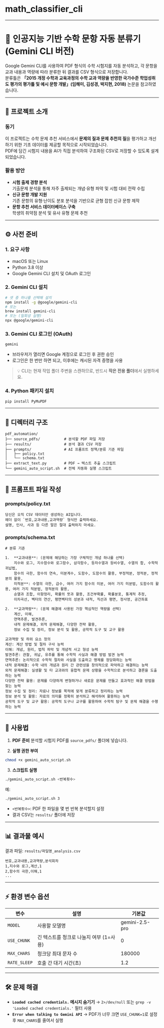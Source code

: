# math_classifier_cli
---

# 📄 인공지능 기반 수학 문항 자동 분류기 (Gemini CLI 버전)

Google Gemini CLI를 사용하여 PDF 형식의 수학 시험지를 자동 분석하고, 각 문항을 교과 내용과 역량에 따라 분류한 뒤 결과를 CSV 형식으로 저장합니다.  
분류틀은 **「2015 개정 수학과 교육과정의 수학 교과 역량을 반영한 국가수준 학업성취도 평가의 평가틀 및 예시 문항 개발」(임해미, 김성경, 박지현, 2018)** 논문을 참고하였습니다.

---

## 📌 프로젝트 소개

### 동기
이 프로젝트는 수학 문제 추천 서비스에서 **문제의 질과 문제 추천의 질**을 평가하고 개선하기 위한 기초 데이터를 제공할 목적으로 시작되었습니다.  
PDF에 담긴 시험지 내용을 AI가 직접 분석하여 구조화된 CSV로 저장할 수 있도록 설계되었습니다.

### 활용 방안
- **시험 출제 경향 분석**  
  기출문제 분석을 통해 자주 출제되는 개념·유형 파악 및 시험 대비 전략 수립
- **신규 문항 개발 지원**  
  기존 문항의 유형·난이도 분포 분석을 기반으로 균형 잡힌 신규 문항 제작
- **문항 추천 서비스 데이터베이스 구축**  
  학생의 취약점 분석 및 유사 유형 문제 추천

---

## ⚙️ 사전 준비

### 1. 요구 사항
- macOS 또는 Linux
- Python 3.8 이상
- Google Gemini CLI 설치 및 OAuth 로그인

### 2. Gemini CLI 설치
```bash
# 셋 중 하나를 선택해 설치
npm install -g @google/gemini-cli
# 또는
brew install gemini-cli
# 또는 (일회성 실행)
npx @google/gemini-cli
````

### 3. Gemini CLI 로그인 (OAuth)

```bash
gemini
```

* 브라우저가 열리면 Google 계정으로 로그인 후 권한 승인
* 로그인은 한 번만 하면 되고, 이후에는 캐시된 자격 증명을 사용

> 💡 CLI는 현재 작업 폴더 주변을 스캔하므로, 반드시 **작은 전용 폴더**에서 실행하세요.

### 4. Python 패키지 설치

```bash
pip install PyMuPDF
```

---

## 📂 디렉터리 구조

```
pdf_automation/
├── source_pdfs/           # 분석할 PDF 파일 저장
├── results/               # 분석 결과 CSV 저장
├── prompts/               # AI 프롬프트 정책/분류 기준 파일
│   ├── policy.txt
│   └── schema.txt
├── extract_text.py        # PDF → 텍스트 추출 스크립트
└── gemini_auto_script.sh  # 전체 자동화 실행 스크립트
```

---

## 📝 프롬프트 파일 작성

### prompts/policy.txt

```
당신은 오직 CSV 데이터만 생성하는 AI입니다.
헤더 없이 `번호,교과내용,교과역량` 형식만 출력하세요.
설명, 인사, 사과 등 다른 말은 절대 출력하지 마세요.
```

### prompts/schema.txt

```
# 분류 기준

1.  **교과내용**: (문제에 해당하는 가장 구체적인 개념 하나를 선택)
    지수와 로그, 지수함수와 로그함수, 삼각함수, 등차수열과 등비수열, 수열의 합, 수학적 귀납법,
    함수의 극한, 함수의 연속, 미분계수, 도함수, 도함수의 활용, 부정적분, 정적분, 정적분의 활용,
    미적분**: 수열의 극한, 급수, 여러 가지 함수의 미분, 여러 가지 미분법, 도함수의 활용, 여러 가지 적분법, 정적분의 활용,
    순열과 조합, 이항정리, 확률의 뜻과 활용, 조건부확률, 확률분포, 통계적 추정,
    이차곡선, 벡터의 연산, 평면벡터의 성분과 내적, 직선과 평면, 정사영, 공간좌표

2.  **교과역량**: (문제 해결에 사용된 가장 핵심적인 역량을 선택)
    계산, 이해,
    연역추론, 발견추론,
    내적 문제해결, 외적 문제해결, 다양한 전략 활용,
    정보 수집 및 정리, 정보 분석 및 활용, 공학적 도구 및 교구 활용

교과역량 및 하위 요소 정의
계산: 계산 방법 및 절차 구사 능력
이해: 개념, 원리, 법칙 파악 및 개념적 사고 형성 능력
발견추론: 관찰, 귀납, 유추를 통해 수학적 사실과 해결 방법 발견 능력
연역추론: 논리적으로 수학적 절차와 사실을 도출하고 명제를 정당화하는 능력
내적 문제해결: 수학 내의 개념과 원리 간 관련성을 창의적으로 파악하고 해결하는 능력
외적 문제해결: 실생활 및 타 교과와의 융합적 문제 상황을 수학적으로 분석하고 결론을 도출하는 능력
다양한 전략 활용: 문제를 다양하게 변형하거나 새로운 문제를 만들고 효과적인 해결 방법을 찾는 능력
정보 수집 및 정리: 자료나 정보를 목적에 맞게 분류하고 정리하는 능력
정보 분석 및 활용: 자료의 의미를 정확히 분석하고 해석하여 활용하는 능력
공학적 도구 및 교구 활용: 공학적 도구나 교구를 활용하여 수학적 탐구 및 문제 해결을 수행하는 능력
```

---

## 🚀 사용법

1. **PDF 준비**
   분석할 시험지 PDF를 `source_pdfs/` 폴더에 넣습니다.

2. **실행 권한 부여**

```bash
chmod +x gemini_auto_script.sh
```

3. **스크립트 실행**

```bash
./gemini_auto_script.sh <반복횟수>
```

예:

```bash
./gemini_auto_script.sh 3
```

* `<반복횟수>`: PDF 한 파일을 몇 번 반복 분석할지 설정
* 결과 CSV는 `results/` 폴더에 저장

---

## 📊 결과물 예시

결과 파일: `results/파일명_analysis.csv`

```
번호,교과내용,교과역량,분석회차
1,지수와 로그,계산,1
2,함수의 극한,이해,1
...
```

---

## ⚡ 환경 변수 옵션

| 변수           | 설명                       | 기본값            |
| ------------ | ------------------------ | -------------- |
| `MODEL`      | 사용할 모델명                  | gemini-2.5-pro |
| `USE_CHUNK`  | 긴 텍스트를 청크로 나눌지 여부 (1=사용) | 0              |
| `MAX_CHARS`  | 청크당 최대 문자 수              | 180000         |
| `RATE_SLEEP` | 호출 간 대기 시간(초)            | 1.2            |

---

## 🛠 문제 해결

* **`Loaded cached credentials.` 메시지 숨기기**
  → `2>/dev/null` 또는 `grep -v 'Loaded cached credentials.'` 필터 사용
* **`Error when talking to Gemini API`**
  → PDF가 너무 크면 `USE_CHUNK=1`로 설정 후 `MAX_CHARS`를 줄여서 실행
